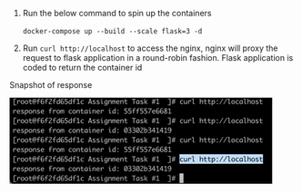 1. Run the below command to spin up the containers

    ``docker-compose up --build --scale flask=3 -d``

2. Run ``curl http://localhost`` to access the nginx, nginx will proxy the request to flask application in a round-robin fashion. Flask application is coded to return the container id 

Snapshot of response

![img.png](img.png)